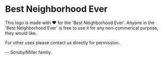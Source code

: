 # Best Neighborhood Ever

This logo is made with ❤️ for the 'Best Neighborhood Ever'. Anyone in the 'Best Neighborhood Ever' is free to use it for any non-commerical purpose, they would like.

For other uses please contact us directly for permission.

-- Scruby/Miller family.